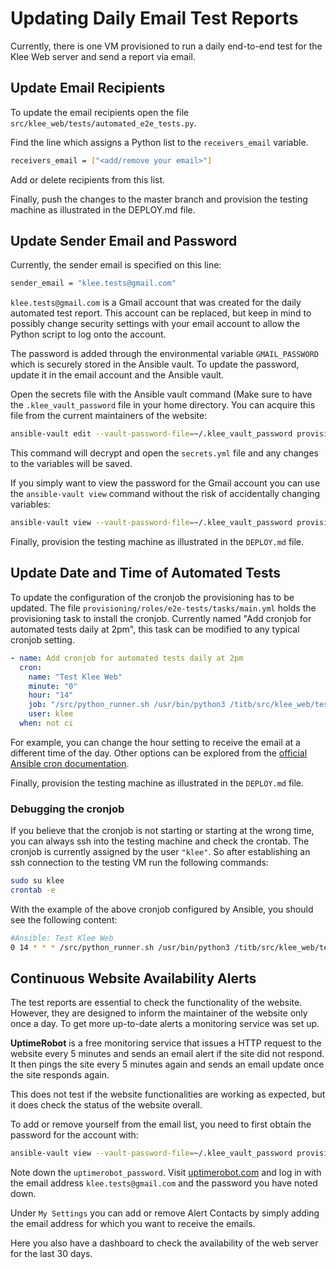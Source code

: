 # Updating Daily Email Test Reports

Currently, there is one VM provisioned to run a daily end-to-end test for the Klee Web server and send a report via email.

## Update Email Recipients

To update the email recipients open the file `src/klee_web/tests/automated_e2e_tests.py`.

Find the line which assigns a Python list to the `receivers_email` variable.

```bash
receivers_email = ["<add/remove your email>"]
```

Add or delete recipients from this list.

Finally, push the changes to the master branch and provision the testing machine as illustrated in the DEPLOY.md file.

## Update Sender Email and Password

Currently, the sender email is specified on this line:

```bash
sender_email = "klee.tests@gmail.com"
```

`klee.tests@gmail.com` is a Gmail account that was created for the daily automated test report. This account can be replaced, but keep in mind to possibly change security settings with your email account to allow the Python script to log onto the account.

The password is added through the environmental variable `GMAIL_PASSWORD` which is securely stored in the Ansible vault. To update the password, update it in the email account and the Ansible vault.

Open the secrets file with the Ansible vault command (Make sure to have the `.klee_vault_password` file in your home directory. You can acquire this file from the current maintainers of the website:

```bash
ansible-vault edit --vault-password-file=~/.klee_vault_password provisioning/vars/secrets.yml
```

This command will decrypt and open the `secrets.yml` file and any changes to the variables will be saved.

If you simply want to view the password for the Gmail account you can use the `ansible-vault view` command without the risk of accidentally changing variables:

```bash
ansible-vault view --vault-password-file=~/.klee_vault_password provisioning/vars/secrets.yml
```

Finally, provision the testing machine as illustrated in the `DEPLOY.md` file.

## Update Date and Time of Automated Tests

To update the configuration of the cronjob the provisioning has to be updated. The file `provisioning/roles/e2e-tests/tasks/main.yml` holds the provisioning task to install the cronjob. Currently named "Add cronjob for automated tests daily at 2pm", this task can be modified to any typical cronjob setting.

```yml
- name: Add cronjob for automated tests daily at 2pm
  cron:
    name: "Test Klee Web"
    minute: "0"
    hour: "14"
    job: "/src/python_runner.sh /usr/bin/python3 /titb/src/klee_web/tests/automated_e2e_tests.py"
    user: klee
  when: not ci
```

For example, you can change the hour setting to receive the email at a different time of the day. Other options can be explored from the [official Ansible cron documentation](https://docs.ansible.com/ansible/latest/modules/cron_module.html).

Finally, provision the testing machine as illustrated in the `DEPLOY.md` file.

### Debugging the cronjob

If you believe that the cronjob is not starting or starting at the wrong time, you can always ssh into the testing machine and check the crontab. The cronjob is currently assigned by the user `"klee"`. So after establishing an ssh connection to the testing VM run the following commands:

```bash
sudo su klee
crontab -e
```

With the example of the above cronjob configured by Ansible, you should see the following content:

```bash
#Ansible: Test Klee Web
0 14 * * * /src/python_runner.sh /usr/bin/python3 /titb/src/klee_web/tests/automated_e2e_tests.py
```

## Continuous Website Availability Alerts

The test reports are essential to check the functionality of the website. However, they are designed to inform the maintainer of the website only once a day. To get more up-to-date alerts a monitoring service was set up.

**UptimeRobot** is a free monitoring service that issues a HTTP request to the website every 5 minutes and sends an email alert if the site did not respond. It then pings the site every 5 minutes again and sends an email update once the site responds again.

This does not test if the website functionalities are working as expected, but it does check the status of the website overall.

To add or remove yourself from the email list, you need to first obtain the password for the account with:

```bash
ansible-vault view --vault-password-file=~/.klee_vault_password provisioning/vars/secrets.yml
```

Note down the `uptimerobot_password`. Visit [uptimerobot.com](https://uptimerobot.com/) and log in with the email address `klee.tests@gmail.com` and the password you have noted down.

Under `My Settings` you can add or remove Alert Contacts by simply adding the email address for which you want to receive the emails.

Here you also have a dashboard to check the availability of the web server for the last 30 days.
